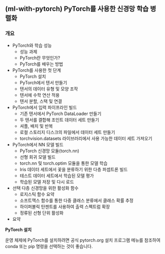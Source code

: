 ## (ml-with-pytorch) PyTorch를 사용한 신경망 학습 병렬화  

### 개요  

- PyTorch와 학습 성능
    - 성능 과제
    - PyTorch란 무엇인가?
    - PyTorch를 배우는 방법
- PyTorch를 사용한 첫 단계
    - PyTorch 설치
    - PyTorch에서 텐서 만들기
    - 텐서의 데이터 유형 및 모양 조작
    - 텐서에 수학 연산 적용
    - 텐서 분할, 스택 및 연결
- PyTorch에서 입력 파이프라인 빌드
    - 기존 텐서에서 PyTorch DataLoader 만들기
    - 두 텐서를 결합해 조인트 데이터 세트 만들기
    - 셔플, 배치 및 반복
    - 로컬 스토리지 디스크의 파일에서 데이터 세트 만들기
    - torchvision.datasets 라이브러리에서 사용 가능한 데이터 세트 가져오기
- PyTorch에서 NN 모델 빌드
    - PyTorch 신경망 모듈(torch.nn)
    - 선형 회귀 모델 빌드
    - torch.nn 및 torch.optim 모듈을 통한 모델 학습
    - Iris 데이터 세트에서 꽃을 분류하기 위한 다층 퍼셉트론 빌드
    - 테스트 데이터 세트에서 학습된 모델 평가
    - 학습된 모델 저장 및 다시 로드
- 선택 다층 신경망을 위한 활성화 함수
    - 로지스틱 함수 요약
    - 소프트맥스 함수를 통한 다중 클래스 분류에서 클래스 확률 추정
    - 하이퍼볼릭 탄젠트를 사용하여 출력 스펙트럼 확장
    - 정류된 선형 단위 활성화
- 요약

**PyTorch 설치** 

운영 체제에 PyTorch를 설치하려면 공식 pytorch.org 설치 프로그램 메뉴를 참조하여 conda 또는 pip 명령을 선택하는 것이 좋습니다.